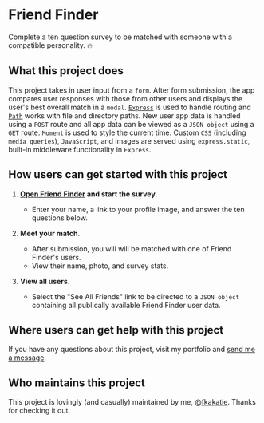 # Friend Finder #

Complete a ten question survey to be matched with someone with a compatible personality. :fire:

## What this project does ## 

This project takes in user input from a `form`. After form submission, the app compares user responses with those from other users and displays the user's best overall match in a `modal`. [`Express`](https://www.npmjs.com/package/express) is used to handle routing and [`Path`](https://nodejs.org/docs/latest/api/path.html) works with file and directory paths. New user app data is handled using a `POST` route and all app data can be viewed as a `JSON object` using a `GET` route. `Moment` is used to style the current time. Custom `CSS` (including `media queries`), `JavaScript`, and images are served using `express.static`, built-in middleware functionality in `Express`.

## How users can get started with this project ## 

1. **[Open Friend Finder](https://guarded-sierra-59729.herokuapp.com/survey) and start the survey**.
    - Enter your name, a link to your profile image, and answer the ten questions below.

2. **Meet your match**.
    - After submission, you will will be matched with one of Friend Finder's users. 
    - View their name, photo, and survey stats.

3. **View all users**.
    - Select the "See All Friends" link to be directed to a `JSON object` containing all publically available Friend Finder user data.

## Where users can get help with this project ##

If you have any questions about this project, visit my portfolio and [send me a message](https://fkakatie.github.io/responsive-portfolio/contact.html).

## Who maintains this project ## 

This project is lovingly (and casually) maintained by me, @[fkakatie](https://github.com/fkakatie). Thanks for checking it out.
